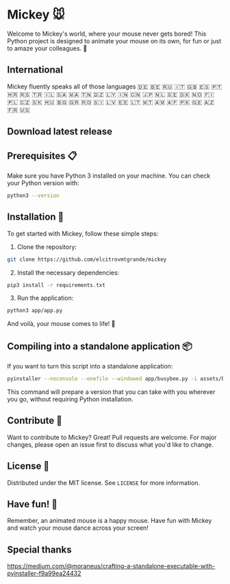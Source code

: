 # Mickey 🐭

Welcome to Mickey's world, where your mouse never gets bored! This Python project is designed to animate your mouse on its own, for fun or just to amaze your colleagues. 🎉

## International

Mickey fluently speaks all of those languages 🇩🇪 🇧🇪 🇷🇺 🇮🇹 🇬🇧 🇪🇸 🇵🇹 🇭🇷 🇷🇸 🇹🇷 🇮🇱 🇸🇦 🇲🇦 🇹🇳 🇩🇿 🇱🇾 🇮🇳 🇨🇳 🇯🇵 🇳🇱 🇸🇪 🇩🇰 🇳🇴 🇫🇮 🇵🇱 🇨🇿 🇸🇰 🇭🇺 🇧🇬 🇬🇷 🇷🇴 🇸🇮 🇱🇻 🇪🇪 🇱🇹 🇲🇹 🇦🇲 🇦🇫 🇵🇰 🇬🇪 🇦🇿 🇫🇷 🇺🇸

## Download latest release

## Prerequisites 📋

Make sure you have Python 3 installed on your machine. You can check your Python version with:

```bash
python3 --version
```

## Installation 🚀

To get started with Mickey, follow these simple steps:

1. Clone the repository:

```bash
git clone https://github.com/elcitrovmtgrande/mickey
```

2. Install the necessary dependencies:

```bash
pip3 install -r requirements.txt
```

3. Run the application:

```bash
python3 app/app.py
```

And voilà, your mouse comes to life! 🌟

## Compiling into a standalone application 📦

If you want to turn this script into a standalone application:

```bash
pyinstaller --noconsole --onefile --windowed app/busybee.py -i assets/busybee.ico
```

This command will prepare a version that you can take with you wherever you go, without requiring Python installation.

## Contribute 🤝

Want to contribute to Mickey? Great! Pull requests are welcome. For major changes, please open an issue first to discuss what you'd like to change.

## License 📄

Distributed under the MIT license. See `LICENSE` for more information.

## Have fun! 🎈

Remember, an animated mouse is a happy mouse. Have fun with Mickey and watch your mouse dance across your screen!

## Special thanks

https://medium.com/@moraneus/crafting-a-standalone-executable-with-pyinstaller-f9a99ea24432
